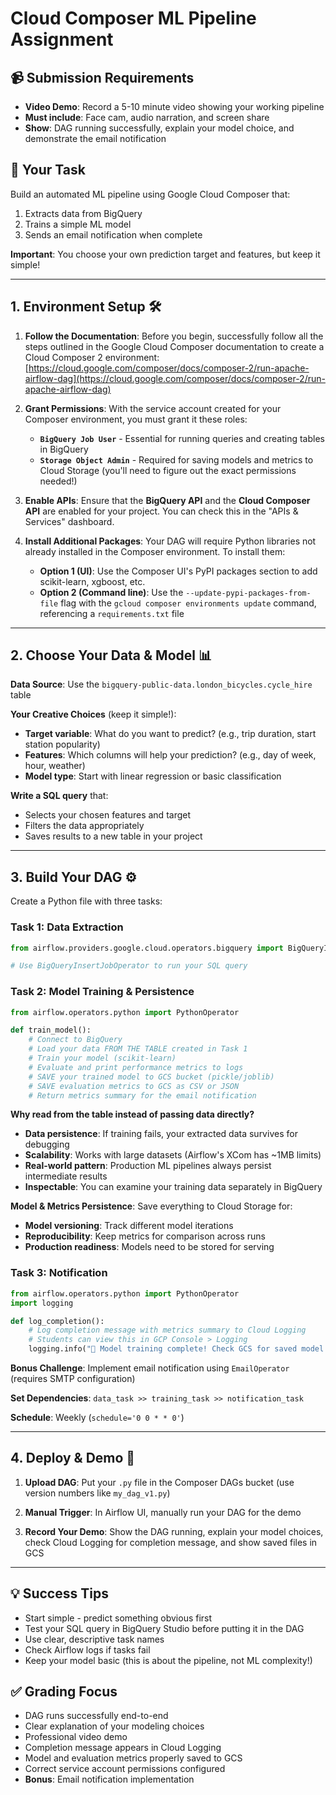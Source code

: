 # Cloud Composer ML Pipeline Assignment

## 📹 **Submission Requirements**
- **Video Demo**: Record a 5-10 minute video showing your working pipeline
- **Must include**: Face cam, audio narration, and screen share
- **Show**: DAG running successfully, explain your model choice, and demonstrate the email notification

## 🎯 **Your Task**
Build an automated ML pipeline using Google Cloud Composer that:
1. Extracts data from BigQuery
2. Trains a simple ML model
3. Sends an email notification when complete

**Important**: You choose your own prediction target and features, but keep it simple!

---

## 1. Environment Setup 🛠️

1. **Follow the Documentation**: Before you begin, successfully follow all the steps outlined in the Google Cloud Composer documentation to create a Cloud Composer 2 environment: [https://cloud.google.com/composer/docs/composer-2/run-apache-airflow-dag](https://cloud.google.com/composer/docs/composer-2/run-apache-airflow-dag)

2. **Grant Permissions**: With the service account created for your Composer environment, you must grant it these roles:
   - **`BigQuery Job User`** - Essential for running queries and creating tables in BigQuery
   - **`Storage Object Admin`** - Required for saving models and metrics to Cloud Storage (you'll need to figure out the exact permissions needed!)

3. **Enable APIs**: Ensure that the **BigQuery API** and the **Cloud Composer API** are enabled for your project. You can check this in the "APIs & Services" dashboard.

4. **Install Additional Packages**: Your DAG will require Python libraries not already installed in the Composer environment. To install them:
   - **Option 1 (UI)**: Use the Composer UI's PyPI packages section to add scikit-learn, xgboost, etc.
   - **Option 2 (Command line)**: Use the `--update-pypi-packages-from-file` flag with the `gcloud composer environments update` command, referencing a `requirements.txt` file

---

## 2. Choose Your Data & Model 📊

**Data Source**: Use the `bigquery-public-data.london_bicycles.cycle_hire` table

**Your Creative Choices** (keep it simple!):
- **Target variable**: What do you want to predict? (e.g., trip duration, start station popularity)
- **Features**: Which columns will help your prediction? (e.g., day of week, hour, weather)
- **Model type**: Start with linear regression or basic classification

**Write a SQL query** that:
- Selects your chosen features and target
- Filters the data appropriately 
- Saves results to a new table in your project

---

## 3. Build Your DAG ⚙️

Create a Python file with three tasks:

### Task 1: Data Extraction
```python
from airflow.providers.google.cloud.operators.bigquery import BigQueryInsertJobOperator

# Use BigQueryInsertJobOperator to run your SQL query
```

### Task 2: Model Training & Persistence
```python
from airflow.operators.python import PythonOperator

def train_model():
    # Connect to BigQuery
    # Load your data FROM THE TABLE created in Task 1
    # Train your model (scikit-learn)
    # Evaluate and print performance metrics to logs
    # SAVE your trained model to GCS bucket (pickle/joblib)
    # SAVE evaluation metrics to GCS as CSV or JSON
    # Return metrics summary for the email notification
```

**Why read from the table instead of passing data directly?**
- **Data persistence**: If training fails, your extracted data survives for debugging
- **Scalability**: Works with large datasets (Airflow's XCom has ~1MB limits)
- **Real-world pattern**: Production ML pipelines always persist intermediate results
- **Inspectable**: You can examine your training data separately in BigQuery

**Model & Metrics Persistence**: Save everything to Cloud Storage for:
- **Model versioning**: Track different model iterations
- **Reproducibility**: Keep metrics for comparison across runs
- **Production readiness**: Models need to be stored for serving

### Task 3: Notification
```python
from airflow.operators.python import PythonOperator
import logging

def log_completion():
    # Log completion message with metrics summary to Cloud Logging
    # Students can view this in GCP Console > Logging
    logging.info("🎉 Model training complete! Check GCS for saved model and metrics")
```

**Bonus Challenge**: Implement email notification using `EmailOperator` (requires SMTP configuration)

**Set Dependencies**: `data_task >> training_task >> notification_task`

**Schedule**: Weekly (`schedule='0 0 * * 0'`)

---

## 4. Deploy & Demo 🚀

1. **Upload DAG**: Put your `.py` file in the Composer DAGs bucket (use version numbers like `my_dag_v1.py`)

2. **Manual Trigger**: In Airflow UI, manually run your DAG for the demo

3. **Record Your Demo**: Show the DAG running, explain your model choices, check Cloud Logging for completion message, and show saved files in GCS

---

## 💡 **Success Tips**
- Start simple - predict something obvious first
- Test your SQL query in BigQuery Studio before putting it in the DAG
- Use clear, descriptive task names
- Check Airflow logs if tasks fail
- Keep your model basic (this is about the pipeline, not ML complexity!)

## ✅ **Grading Focus**
- DAG runs successfully end-to-end
- Clear explanation of your modeling choices
- Professional video demo
- Completion message appears in Cloud Logging
- Model and evaluation metrics properly saved to GCS
- Correct service account permissions configured
- **Bonus**: Email notification implementation